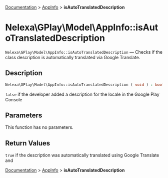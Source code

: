 [Documentation](../../README.md) > [AppInfo](README.md) > **isAutoTranslatedDescription**

# Nelexa\GPlay\Model\AppInfo::isAutoTranslatedDescription
`Nelexa\GPlay\Model\AppInfo::isAutoTranslatedDescription` — Checks if the class description is automatically translated via Google Translate.

## Description
```php
Nelexa\GPlay\Model\AppInfo::isAutoTranslatedDescription ( void ) : bool
```
`false` if the developer added a description for the locale in the Google Play Console

## Parameters
This function has no parameters.

## Return Values
`true` if the description was automatically translated using Google Translate and

[Documentation](../../README.md) > [AppInfo](README.md) > **isAutoTranslatedDescription**
